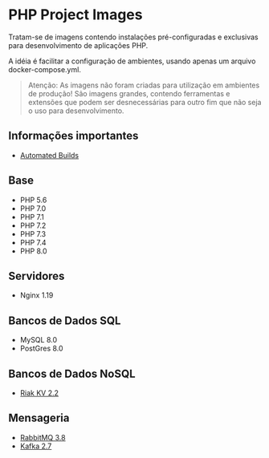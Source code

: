 # PHP Project Images

Tratam-se de imagens contendo instalações pré-configuradas e exclusivas para desenvolvimento de 
aplicações PHP. 

A idéia é facilitar a configuração de ambientes, usando apenas um arquivo docker-compose.yml.

> Atenção: As imagens não foram criadas para utilização em ambientes de produção! São imagens grandes,
contendo ferramentas e extensões que podem ser desnecessárias para outro fim que não seja o uso para
desenvolvimento. 

## Informações importantes

- [Automated Builds](docs/automated-builds.md)

## Base

- PHP 5.6
- PHP 7.0
- PHP 7.1
- PHP 7.2
- PHP 7.3
- PHP 7.4
- PHP 8.0

## Servidores

- Nginx 1.19

## Bancos de Dados SQL

- MySQL 8.0
- PostGres 8.0

## Bancos de Dados NoSQL

- [Riak KV 2.2](docs/tools-riakkv.md)
## Mensageria

- [RabbitMQ 3.8](docs/tools-rabbitmq.md)
- [Kafka 2.7](docs/tools-kafka.md)